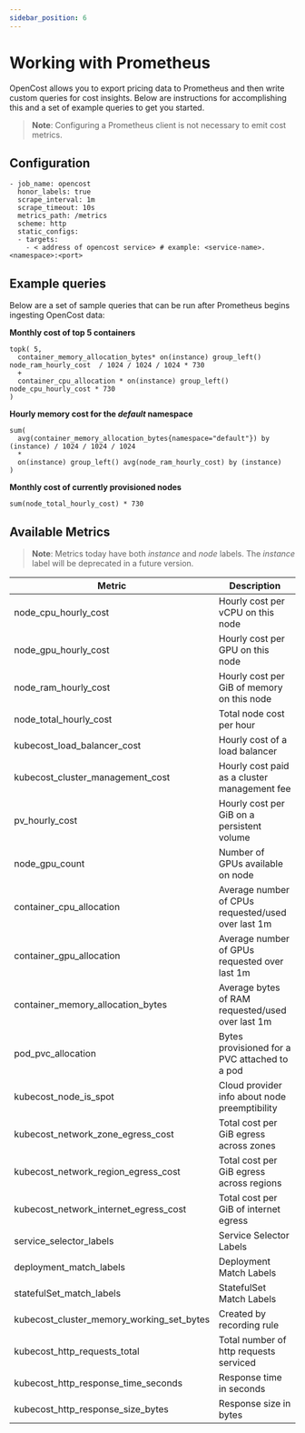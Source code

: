 ```yaml
---
sidebar_position: 6
---
```

# Working with Prometheus

OpenCost allows you to export pricing data to Prometheus and then write custom queries for cost insights. Below are instructions for accomplishing this and a set of example queries to get you started.

> **Note**: Configuring a Prometheus client is not necessary to emit cost metrics.

## Configuration

```
- job_name: opencost
  honor_labels: true
  scrape_interval: 1m
  scrape_timeout: 10s
  metrics_path: /metrics
  scheme: http
  static_configs:
  - targets:
    - < address of opencost service> # example: <service-name>.<namespace>:<port>
```

## Example queries

Below are a set of sample queries that can be run after Prometheus begins ingesting OpenCost data:

__Monthly cost of top 5 containers__

```
topk( 5,
  container_memory_allocation_bytes* on(instance) group_left() node_ram_hourly_cost  / 1024 / 1024 / 1024 * 730
  +
  container_cpu_allocation * on(instance) group_left() node_cpu_hourly_cost * 730
)
```

__Hourly memory cost for the *default* namespace__

```
sum(
  avg(container_memory_allocation_bytes{namespace="default"}) by (instance) / 1024 / 1024 / 1024
  *
  on(instance) group_left() avg(node_ram_hourly_cost) by (instance)
)
```

__Monthly cost of currently provisioned nodes__

```
sum(node_total_hourly_cost) * 730
```


## Available Metrics

> **Note**: Metrics today have both *instance* and *node* labels. The *instance* label will be deprecated in a future version.

| **Metric** | **Description** |
|---|---|
| node_cpu_hourly_cost | Hourly cost per vCPU on this node |
| node_gpu_hourly_cost | Hourly cost per GPU on this node |
| node_ram_hourly_cost | Hourly cost per GiB of memory on this node |
| node_total_hourly_cost | Total node cost per hour |
| kubecost_load_balancer_cost | Hourly cost of a load balancer |
| kubecost_cluster_management_cost | Hourly cost paid as a cluster management fee |
| pv_hourly_cost | Hourly cost per GiB on a persistent volume |
| node_gpu_count | Number of GPUs available on node |
| container_cpu_allocation | Average number of CPUs requested/used over last 1m |
| container_gpu_allocation | Average number of GPUs requested over last 1m |
| container_memory_allocation_bytes | Average bytes of RAM requested/used over last 1m |
| pod_pvc_allocation | Bytes provisioned for a PVC attached to a pod |
| kubecost_node_is_spot | Cloud provider info about node preemptibility |
| kubecost_network_zone_egress_cost | Total cost per GiB egress across zones |
| kubecost_network_region_egress_cost | Total cost per GiB egress across regions |
| kubecost_network_internet_egress_cost | Total cost per GiB of internet egress |
| service_selector_labels | Service Selector Labels |
| deployment_match_labels | Deployment Match Labels |
| statefulSet_match_labels | StatefulSet Match Labels |
| kubecost_cluster_memory_working_set_bytes | Created by recording rule |
| kubecost_http_requests_total | Total number of http requests serviced |
| kubecost_http_response_time_seconds | Response time in seconds |
| kubecost_http_response_size_bytes | Response size in bytes |

